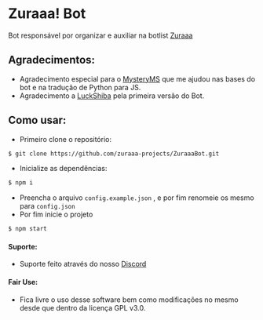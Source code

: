 # Zuraaa! Bot

Bot responsável por organizar e auxiliar na botlist [Zuraaa](https://github.com/zuraaa-projects/Zuraaa.com)

## Agradecimentos:

- Agradecimento especial para o [MysteryMS](https://github.com/MysteryMS) que me ajudou nas bases do bot e na tradução de Python para JS.
- Agradecimento a [LuckShiba](https://github.com/LuckShiba) pela primeira versão do Bot.


## Como usar:

- Primeiro clone o repositório:
```sh
$ git clone https://github.com/zuraaa-projects/ZuraaaBot.git
```

- Inicialize as dependências: 
```sh
$ npm i
```

- Preencha o arquivo `config.example.json` , e por fim renomeie os mesmo para `config.json`
- Por fim inicie o projeto
```sh
$ npm start
```

#### Suporte:
- Suporte feito através do nosso [Discord](https://discord.gg/EShHzNtVAb)

#### Fair Use:
- Fica livre o uso desse software bem como modificações no mesmo desde que dentro da licença GPL v3.0.
